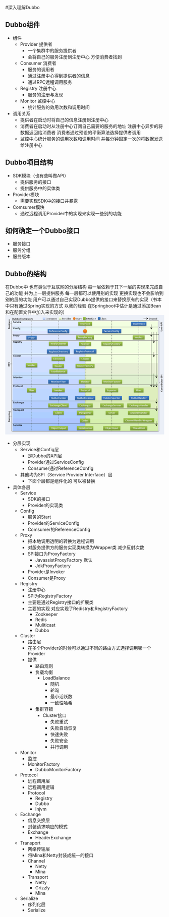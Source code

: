 #深入理解Dubbo
## Dubbo组件
- 组件
  - Provider 提供者
    - 一个集群中的服务提供者
    - 会将自己的服务注册到注册中心 方便消费者找到
  - Consumer 消费者
    - 服务的调用者
    - 通过注册中心得到提供者的信息
    - 通过RPC远程调用服务
  - Registry 注册中心
    - 服务的注册与发现
  - Monitor  监控中心
    - 统计服务的效用次数和调用时间
- 调用关系
  - 提供者在启动时将自己的信息注册到注册中心
  - 消费者在启动时从注册中心订阅自己需要的服务的地址 注册中心异步的将数据返回给消费者 消费者通过预设的平衡算法选择提供者调用
  - 监控中心统计服务的调用次数和调用时间 并每分钟固定一次的将数据发送给注册中心
## Dubbo项目结构
- SDK模块（也有些叫做API）
  - 提供服务的接口
  - 提供服务中的实体类
- Provider模块
  - 需要实现SDK中的接口并暴露
- Comsumer模块
  - 通过远程调用Provider中的实现来实现一些别的功能
## 如何确定一个Dubbo接口
- 服务接口
- 服务分组
- 服务版本
## Dubbo的结构
在Dubbo中 也有类似于互联网的分层结构 每一层依赖于其下一层的实现来完成自己的功能 并为上一层提供服务 每一层都可以使用别的实现 更换实现也不会影响到别的层的功能
用户可以通过自己实现Dubbo提供的接口来替换原有的实现（书本中只有通过Spring实现的方式 以我的经验 在Springboot中估计是通过添加Bean和在配置文件中加入来实现的）
![avatar](Dubbo整体架构.png)
- 分层实现
  - Service和Config层
    - 是Dubbo的API层
    - Provider通过ServiceConfig
    - Consumer通过ReferenceConfig
  - 其他均为SPI（Service Provider Interface）层
    - 下面个层都是组件化的 可以被替换
- 具体各层
  - Service
    - SDK的接口
    - Provider的实现类
  - Config
    - 服务的Start
    - Provider的ServiceConfig
    - Comsumer的ReferenceConfig
  - Proxy
    - 把本地调用透明的转换为远程调用
    - 对服务提供方的服务实现类转换为Wrapper类 减少反射次数
    - SPI接口为ProxyFactory
      - JavassistProxyFactory 默认
      - JdkProxyFactory
    - Provider是Invoker
    - Consumer是Proxy
  - Registry
    - 注册中心
    - SPI为RegistryFactory
    - 主要是通过Registry接口的扩展类
    - 主要的实现 对应实现了Redistry和RegistryFactory
      - Zookeeper
      - Redis
      - Muliticast
      - Dubbo
  - Cluster
    - 路由层
    - 在多个Provider的时候可以通过不同的路由方式选择调用哪一个Provider
    - 提供
      - 路由规则
      - 负载均衡
        - LoadBalance
          - 随机
          - 轮询
          - 最小活跃数
          - 一致性哈希
      - 集群容错
        - Cluster接口
          - 失败重试
          - 失败自动恢复
          - 快速失败
          - 失败安全
          - 并行调用
  - Monitor
    - 监控
    - MonitorFactory
      - DubboMonitorFactory
  - Protocol
    - 远程调用层
    - 远程调用逻辑
    - Protocol
      - Registry
      - Dubbo
      - Injvm
  - Exchange
    - 信息交换层
    - 封装请求响应的模式
    - Exchange
      - HeaderExchange
  - Transport
    - 网络传输层
    - 将Mina和Netty封装成统一的接口
    - Channel
      - Netty
      - Mina
    - Transport
      - Netty
      - Grizzly
      - Mina
  - Serialize
    - 序列化层
    - Serialize